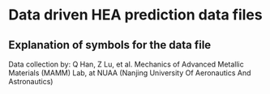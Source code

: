 # Data driven HEA prediction data files

## Explanation of symbols for the data file






Data collection
by: Q Han, Z Lu, et al. 
Mechanics of Advanced Metallic Materials (MAMM) Lab, at NUAA (Nanjing University Of Aeronautics And Astronautics)

